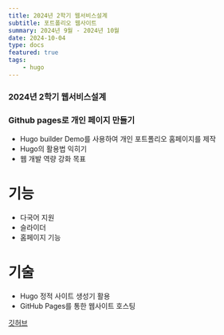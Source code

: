 ```yaml
---
title: 2024년 2학기 웹서비스설계 
subtitle: 포트폴리오 웹사이트
summary: 2024년 9월 - 2024년 10월
date: 2024-10-04
type: docs
featured: true
tags:
    - hugo
---
```


### 2024년 2학기 웹서비스설계 
### Github pages로 개인 페이지 만들기
-  Hugo builder Demo를 사용하여 개인 포트폴리오 홈페이지를 제작
-  Hugo의 활용법 익히기
-  웹 개발 역량 강화 목표

# 기능

- 다국어 지원
- 슬라이더
- 홈페이지 기능

# 기술

- Hugo 정적 사이트 생성기 활용
- GitHub Pages를 통한 웹사이트 호스팅

[깃허브](https://github.com/2blackcow/2blackcow.github.io.git)
